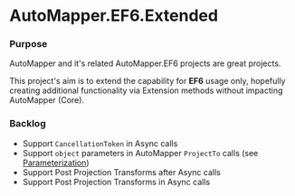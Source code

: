 # AutoMapper.EF6.Extended


### Purpose

AutoMapper and it's related AutoMapper.EF6 projects are great projects.

This project's aim is to extend the capability for **EF6** usage only, hopefully creating additional functionality via Extension methods without impacting AutoMapper (Core).

### Backlog

* Support `CancellationToken` in Async calls
* Support `object` parameters in AutoMapper `ProjectTo` calls (see [Parameterization](https://github.com/AutoMapper/AutoMapper/wiki/Queryable-Extensions#parameterization))
* Support Post Projection Transforms after Async calls
* Support Post Projection Transforms in Async calls

